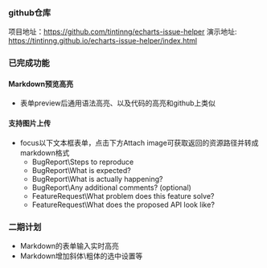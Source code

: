 ### github仓库
项目地址：https://github.com/tintinng/echarts-issue-helper
演示地址: https://tintinng.github.io/echarts-issue-helper/index.html
### 已完成功能
#### Markdown预览高亮
 - 表单preview后通用语法高亮、以及代码的高亮和github上类似
#### 支持图片上传
 - focus以下文本框表单，点击下方Attach image可获取返回的资源路径并转成markdown格式
   - BugReport\Steps to reproduce
   - BugReport\What is expected?
   - BugReport\What is actually happening?
   - BugReport\Any additional comments? (optional)
   - FeatureRequest\What problem does this feature solve?
   - FeatureRequest\What does the proposed API look like?
### 二期计划
- Markdown的表单输入实时高亮
- Markdown增加斜体\粗体的选中设置等